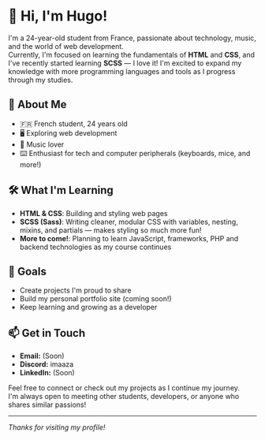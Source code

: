 # 👋 Hi, I'm Hugo!

I'm a 24-year-old student from France, passionate about technology, music, and the world of web development.  
Currently, I'm focused on learning the fundamentals of **HTML** and **CSS**, and I've recently started learning **SCSS** — I love it! I'm excited to expand my knowledge with more programming languages and tools as I progress through my studies.

## 🎯 About Me

- 🇫🇷 French student, 24 years old
- 🖥️ Exploring web development
- 🎵 Music lover
- ⌨️ Enthusiast for tech and computer peripherals (keyboards, mice, and more!)

## 🛠️ What I'm Learning

- **HTML & CSS**: Building and styling web pages
- **SCSS (Sass)**: Writing cleaner, modular CSS with variables, nesting, mixins, and partials — makes styling so much more fun!
- **More to come!**: Planning to learn JavaScript, frameworks, PHP and backend technologies as my course continues

## 🚀 Goals

- Create projects I'm proud to share
- Build my personal portfolio site (coming soon!)
- Keep learning and growing as a developer

## 📫 Get in Touch

- **Email:** (Soon)
- **Discord:** imaaza
- **LinkedIn:** (Soon)

Feel free to connect or check out my projects as I continue my journey.  
I'm always open to meeting other students, developers, or anyone who shares similar passions!

---

*Thanks for visiting my profile!*